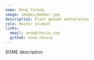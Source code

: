 ```yaml
---
name: Deng Yulong
image: images/member.jpg
description: Plant genome methylation
role: Master Student
links:
  email: anne@chovie.com
  github: anne-chovie
---
```

SOME description
